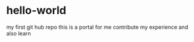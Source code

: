 # hello-world
my first git hub repo
this is a portal for me contribute my experience and also learn
